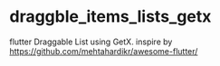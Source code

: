 # draggble_items_lists_getx
flutter Draggable List using GetX.
inspire by https://github.com/mehtahardikr/awesome-flutter/
